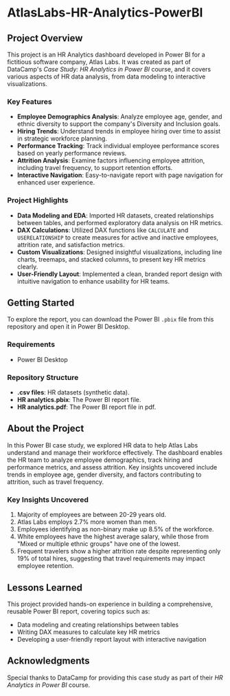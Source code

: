 # AtlasLabs-HR-Analytics-PowerBI

## Project Overview
This project is an HR Analytics dashboard developed in Power BI for a fictitious software company, Atlas Labs. It was created as part of DataCamp's *Case Study: HR Analytics in Power BI* course, and it covers various aspects of HR data analysis, from data modeling to interactive visualizations.

### Key Features
- **Employee Demographics Analysis**: Analyze employee age, gender, and ethnic diversity to support the company's Diversity and Inclusion goals.
- **Hiring Trends**: Understand trends in employee hiring over time to assist in strategic workforce planning.
- **Performance Tracking**: Track individual employee performance scores based on yearly performance reviews.
- **Attrition Analysis**: Examine factors influencing employee attrition, including travel frequency, to support retention efforts.
- **Interactive Navigation**: Easy-to-navigate report with page navigation for enhanced user experience.

### Project Highlights
- **Data Modeling and EDA**: Imported HR datasets, created relationships between tables, and performed exploratory data analysis on HR metrics.
- **DAX Calculations**: Utilized DAX functions like `CALCULATE` and `USERELATIONSHIP` to create measures for active and inactive employees, attrition rate, and satisfaction metrics.
- **Custom Visualizations**: Designed insightful visualizations, including line charts, treemaps, and stacked columns, to present key HR metrics clearly.
- **User-Friendly Layout**: Implemented a clean, branded report design with intuitive navigation to enhance usability for HR teams.

## Getting Started
To explore the report, you can download the Power BI `.pbix` file from this repository and open it in Power BI Desktop.

### Requirements
- Power BI Desktop

### Repository Structure
- **.csv files**: HR datasets (synthetic data).
- **HR analytics.pbix**: The Power BI report file.
- **HR analytics.pdf**: The Power BI report file in pdf.

## About the Project
In this Power BI case study, we explored HR data to help Atlas Labs understand and manage their workforce effectively. The dashboard enables the HR team to analyze employee demographics, track hiring and performance metrics, and assess attrition. Key insights uncovered include trends in employee age, gender diversity, and factors contributing to attrition, such as travel frequency.

### Key Insights Uncovered
1. Majority of employees are between 20-29 years old.
2. Atlas Labs employs 2.7% more women than men.
3. Employees identifying as non-binary make up 8.5% of the workforce.
4. White employees have the highest average salary, while those from "Mixed or multiple ethnic groups" have one of the lowest.
5. Frequent travelers show a higher attrition rate despite representing only 19% of total hires, suggesting that travel requirements may impact employee retention.

## Lessons Learned
This project provided hands-on experience in building a comprehensive, reusable Power BI report, covering topics such as:
- Data modeling and creating relationships between tables
- Writing DAX measures to calculate key HR metrics
- Developing a user-friendly report layout with interactive navigation

## Acknowledgments
Special thanks to DataCamp for providing this case study as part of their *HR Analytics in Power BI* course.

